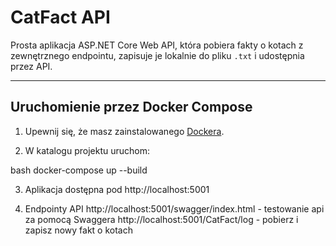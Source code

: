 # CatFact API

Prosta aplikacja ASP.NET Core Web API, która pobiera fakty o kotach z zewnętrznego endpointu, zapisuje je lokalnie do pliku `.txt` i udostępnia przez API.

---

## Uruchomienie przez Docker Compose

1. Upewnij się, że masz zainstalowanego [Dockera](https://docs.docker.com/get-docker/).

2. W katalogu projektu uruchom:

bash
docker-compose up --build

3. Aplikacja dostępna pod 
http://localhost:5001

4. Endpointy API
http://localhost:5001/swagger/index.html - testowanie api za pomocą Swaggera
http://localhost:5001/CatFact/log - pobierz i zapisz nowy fakt o kotach
